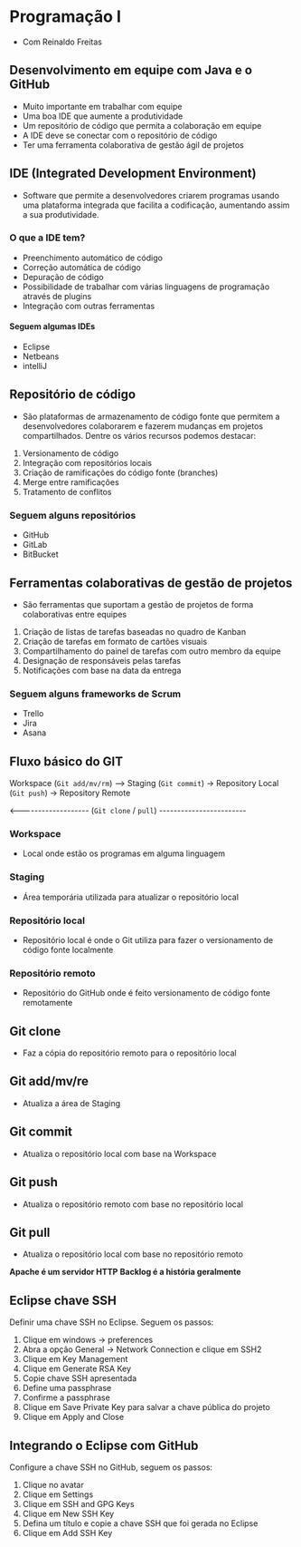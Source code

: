 # Programação I

-   Com Reinaldo Freitas

## Desenvolvimento em equipe com Java e o GitHub

-   Muito importante em trabalhar com equipe
-   Uma boa IDE que aumente a produtividade
-   Um repositório de código que permita a colaboração em equipe
-   A IDE deve se conectar com o repositório de código
-   Ter uma ferramenta colaborativa de gestão ágil de projetos

## IDE (Integrated Development Environment)

-   Software que permite a desenvolvedores criarem programas usando uma plataforma integrada que facilita a codificação, aumentando assim a sua produtividade.

### O que a IDE tem?

-   Preenchimento automático de código
-   Correção automática de código
-   Depuração de código
-   Possibilidade de trabalhar com várias linguagens de programação através de plugins
-   Integração com outras ferramentas

#### Seguem algumas IDEs

-   Eclipse
-   Netbeans
-   intelliJ

## Repositório de código

-   São plataformas de armazenamento de código fonte que permitem a desenvolvedores colaborarem e fazerem mudanças em projetos compartilhados. Dentre os vários recursos podemos destacar:

1. Versionamento de código
2. Integração com repositórios locais
3. Criação de ramificações do código fonte (branches)
4. Merge entre ramificações
5. Tratamento de conflitos

### Seguem alguns repositórios

-   GitHub
-   GitLab
-   BitBucket

## Ferramentas colaborativas de gestão de projetos

-   São ferramentas que suportam a gestão de projetos de forma colaborativas entre equipes

1. Criação de listas de tarefas baseadas no quadro de Kanban
2. Criação de tarefas em formato de cartões visuais
3. Compartilhamento do painel de tarefas com outro membro da equipe
4. Designação de responsáveis pelas tarefas
5. Notificações com base na data da entrega

### Seguem alguns frameworks de Scrum

-   Trello
-   Jira
-   Asana

## Fluxo básico do GIT

Workspace (`Git add/mv/rm`) --> Staging (`Git commit`) -> Repository Local (`Git push`) -> Repository Remote

<------------------- (`Git clone` / `pull`) ------------------------

### Workspace

-   Local onde estão os programas em alguma linguagem

### Staging

-   Área temporária utilizada para atualizar o repositório local

### Repositório local

-   Repositório local é onde o Git utiliza para fazer o versionamento de código fonte localmente

### Repositório remoto

-   Repositório do GitHub onde é feito versionamento de código fonte remotamente

## Git clone

-   Faz a cópia do repositório remoto para o repositório local

## Git add/mv/re

-   Atualiza a área de Staging

## Git commit

-   Atualiza o repositório local com base na Workspace

## Git push

-   Atualiza o repositório remoto com base no repositório local

## Git pull

-   Atualiza o repositório local com base no repositório remoto

**Apache é um servidor HTTP**
**Backlog é a história geralmente**

## Eclipse chave SSH

Definir uma chave SSH no Eclipse. Seguem os passos:

1. Clique em windows -> preferences
2. Abra a opção General -> Network Connection e clique em SSH2
3. Clique em Key Management
4. Clique em Generate RSA Key
5. Copie chave SSH apresentada
6. Define uma passphrase
7. Confirme a passphrase
8. Clique em Save Private Key para salvar a chave pública do projeto
9. Clique em Apply and Close

## Integrando o Eclipse com GitHub

Configure a chave SSH no GitHub, seguem os passos:

1. Clique no avatar
2. Clique em Settings
3. Clique em SSH and GPG Keys
4. Clique em New SSH Key
5. Defina um título e copie a chave SSH que foi gerada no Eclipse
6. Clique em Add SSH Key
